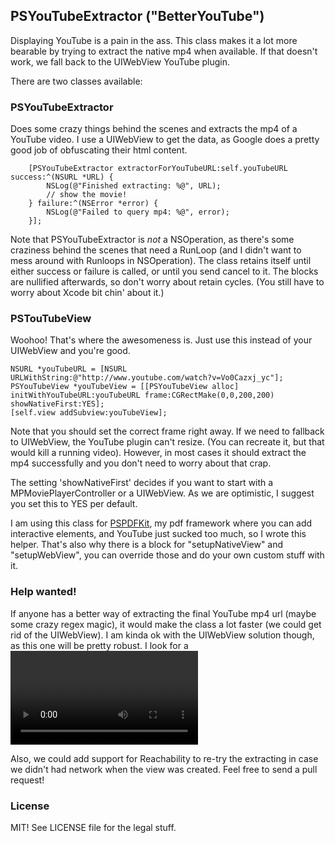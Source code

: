 ## PSYouTubeExtractor ("BetterYouTube")

Displaying YouTube is a pain in the ass. This class makes it a lot more bearable by trying to extract the native mp4 when available. If that doesn't work, we fall back to the UIWebView YouTube plugin.

There are two classes available:

### PSYouTubeExtractor

Does some crazy things behind the scenes and extracts the mp4 of a YouTube video. I use a UIWebView to get the data, as Google does a pretty good job of obfuscating their html content. 

        [PSYouTubeExtractor extractorForYouTubeURL:self.youTubeURL success:^(NSURL *URL) {
            NSLog(@"Finished extracting: %@", URL);
			// show the movie!
        } failure:^(NSError *error) {
            NSLog(@"Failed to query mp4: %@", error);
        }];

Note that PSYouTubeExtractor is *not* a NSOperation, as there's some craziness behind the scenes that need a RunLoop (and I didn't want to mess around with Runloops in NSOperation). The class retains itself until either success or failure is called, or until you send cancel to it. The blocks are nullified afterwards, so don't worry about retain cycles. (You still have to worry about Xcode bit chin' about it.)

### PSTouTubeView

Woohoo! That's where the awesomeness is. Just use this instead of your UIWebView and you're good.

    NSURL *youTubeURL = [NSURL URLWithString:@"http://www.youtube.com/watch?v=Vo0Cazxj_yc"];    
    PSYouTubeView *youTubeView = [[PSYouTubeView alloc] initWithYouTubeURL:youTubeURL frame:CGRectMake(0,0,200,200) showNativeFirst:YES];
    [self.view addSubview:youTubeView];

Note that you should set the correct frame right away. If we need to fallback to UIWebView, the YouTube plugin can't resize. (You can recreate it, but that would kill a running video). However, in most cases it should extract the mp4 successfully and you don't need to worry about that crap.

The setting 'showNativeFirst' decides if you want to start with a MPMoviePlayerController or a UIWebView. As we are optimistic, I suggest you set this to YES per default.

I am using this class for [PSPDFKit](http://pspdfkit.com), my pdf framework where you can add interactive elements, and YouTube just sucked too much, so I wrote this helper. That's also why there is a block for "setupNativeView" and "setupWebView", you can override those and do your own custom stuff with it.

### Help wanted!

If anyone has a better way of extracting the final YouTube mp4 url (maybe some crazy regex magic), it would make the class a lot faster (we could get rid of the UIWebView). I am kinda ok with the UIWebView solution though, as this one will be pretty robust. I look for a <video> tag, and as long as Google shows a video on a YouTube page, we find the source.

Also, we could add support for Reachability to re-try the extracting in case we didn't had network when the view was created. Feel free to send a pull request!


### License

MIT! See LICENSE file for the legal stuff.
